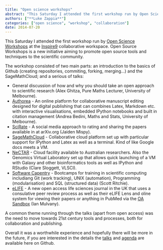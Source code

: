 ```yaml
---
title: "Open science workshops"
abstract: "This Saturday I attended the first workshop run by Open Science Workshops at the Inspire9 collaborative workspace."
authors: ["**Luke Zappia**"]
categories: ["open science", "workshop", "collaboration"]
date: 2014-07-20
---
```


This Saturday I attended the first workshop run by
[Open Science Workshops](https://openscienceworkshops.github.io/) at the
[Inspire9](http://inspire9.com/) collaborative workspace. Open Source Workshops
is a new initiative aiming to promote open source tools and techniques to the
scientific community.

The workshop consisted of two main parts: an introduction to the basics of
Github (creating repositories, commiting, forking, merging...) and the
SageMathCloud; and a serious of talks:

* General discussion of how and why you should take an open approach to
  scientific research (Alex Ghitza, Pure Maths Lecturer,
  University of Melbourne).
* [Authorea](https://www.authorea.com/) - An online platform for collaborative
  manuscript editing designed for digital publishing that can combines Latex,
  Markdown etc. with interactive visualisations, embedded IPython notebooks and
  built in citation management (Andrea Bedini, Maths and Stats, University of
  Melbourne).
* [SciRate](https://scirate.com/) - A social media approach to rating and
  sharing the papers available in at arXiv.org (Jaiden Mispy).
* [SageMathCloud](https://cloud.sagemath.com/) - Collaborative cloud platform
  set up with particular support for IPython and Latex as well as a terminal.
  Kind of like Google docs meets a VM.
* [NeCTAR](https://nectar.org.au/) - Cloud facility available to Australian
  researchers. Also the Genomics Virtual Laboratory set up that allows quick
  launching of a VM with Galaxy and other bioinformatics tools as well as
  IPython and RStudio (Clare Sloggett, VLSCI).
* [Software Capentry](http://software-carpentry.org/) - Bootcamps for training
  in scientific computing includiang Git (work tracking), UNIX (automation),
  Programming (modularisation) and SQL (structured data) (Scott Ritchie).
* [eLIFE](http://elifesciences.org/) - A new open access life sciences journal
  in the UK that uses a consulative peer review process as well as their eLIFE
  Lens and oline system for viewing their papers or anything in PubMed via the
  [OA Sandbox](http://oa-sandbox.org/) (Ian Mulvany).

A common theme running through the talks (apart from open access) was the need
to move towards 21st century tools and processes, both for collaboration and
publishing.

Overall it was a worthwhile experience and hopefully there will be more in the
future, if you are interested in the details the
[talks](https://github.com/silky/osw-material/tree/master/workshop-melb-2014)
and [agenda](https://github.com/OpenScienceWorkshops/osw-material/wiki/Summary-of-the-July-2014-Melbourne-Open-Science-Workshop)
are available here on Github.
